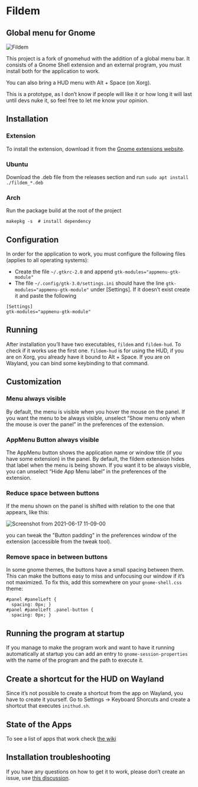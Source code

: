 # Fildem

## Global menu for Gnome

![Fildem](https://user-images.githubusercontent.com/19943481/95288612-1d272a80-083f-11eb-9400-be88f61e054d.png)

This project is a fork of gnomehud with the addition of a global menu bar. It consists of a Gnome Shell extension and an external program, you must install both for the application to work.

You can also bring a HUD menu with Alt + Space (on Xorg).

This is a prototype, as I don’t know if people will like it or how long it will last until devs nuke it, so feel free to let me know your opinion.

## Installation

### Extension

To install the extension, download it from the [Gnome extensions website](https://extensions.gnome.org/extension/4114/fildem-global-menu/).

### Ubuntu

Download the .deb file from the releases section and run `sudo apt install ./fildem_*.deb`

### Arch

Run the package build at the root of the project

```
makepkg -s  # install dependency
```

## Configuration

In order for the application to work, you must configure the following files (applies to all operating systems):

- Create the file `~/.gtkrc-2.0` and append `gtk-modules="appmenu-gtk-module"`
- The file `~/.config/gtk-3.0/settings.ini` should have the line `gtk-modules="appmenu-gtk-module"` under [Settings]. If it doesn’t exist create it and paste the following

```
[Settings]
gtk-modules="appmenu-gtk-module"
```

## Running

After installation you’ll have two executables, `fildem` and `fildem-hud`.  To check if it works use the first one. `fildem-hud` is for using the HUD, if you are on Xorg, you already have it bound to Alt + Space. If you are on Wayland, you can bind some keybinding to that command.

## Customization

### Menu always visible

By default, the menu is visible when you hover the mouse on the panel. If you want the menu to be always visible, unselect “Show menu only when the mouse is over the panel” in the preferences of the extension.

### AppMenu Button always visible

The AppMenu button shows the application name or window title (if you have some extension) in the panel. By default, the fildem extension hides that label when the menu is being shown. If you want it to be always visible, you can unselect “Hide App Menu label” in the preferences of the extension.

### Reduce space between buttons

If the menu shown on the panel is shifted with relation to the one that appears, like this:

![Screenshot from 2021-06-17 11-09-00](https://user-images.githubusercontent.com/864630/122452193-da852880-cf5d-11eb-8ca8-27e481ab682c.png)

you can tweak the "Button padding" in the preferences window of the extension (accessible from the tweak tool).

### Remove space in between buttons

In some gnome themes, the buttons have a small spacing between them. This can make the buttons easy to miss and unfocusing our window if it’s not maximized. To fix this, add this somewhere on your `gnome-shell.css` theme:

```
#panel #panelLeft {
  spacing: 0px; }
#panel #panelLeft .panel-button {
  spacing: 0px; }
```

## Running the program at startup

If you manage to make the program work and want to have it running automatically at startup you can add an entry to `gnome-session-properties` with the name of the program and the path to execute it.

## Create a shortcut for the HUD on Wayland

Since it’s not possible to create a shortcut from the app on Wayland, you have to create it yourself. Go to Settings → Keyboard Shorcuts and create a shortcut that executes `inithud.sh`.

## State of the Apps

To see a list of apps that work check [the wiki](https://github.com/gonzaarcr/Fildem/wiki/Using#state-of-the-apps)

## Installation troubleshooting

If you have any questions on how to get it to work, please don’t create an issue, use [this discussion](https://github.com/gonzaarcr/Fildem/discussions/33).
